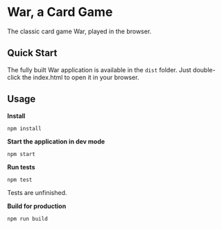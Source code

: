 # War, a Card Game

The classic card game War, played in the browser.

## Quick Start

The fully built War application is available in the `dist` folder. Just double-click the index.html to open it in your browser.

## Usage

**Install**
```
npm install
```

**Start the application in dev mode**
```
npm start
```

**Run tests**
```
npm test
```
Tests are unfinished.

**Build for production**
```
npm run build
```